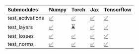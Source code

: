 | Submodules       | Numpy                                                                                                                           | Torch                                                                                                                           | Jax                                                                                                                             | Tensorflow                                                                                                                      |
|:-----------------|:--------------------------------------------------------------------------------------------------------------------------------|:--------------------------------------------------------------------------------------------------------------------------------|:--------------------------------------------------------------------------------------------------------------------------------|:--------------------------------------------------------------------------------------------------------------------------------|
| test_activations | <a href="https://github.com/unifyai/ivy/runs/8044006726?check_suite_focus=true" rel="noopener noreferrer" target="_blank">✅</a> | <a href="https://github.com/unifyai/ivy/runs/8044007030?check_suite_focus=true" rel="noopener noreferrer" target="_blank">✅</a> | <a href="https://github.com/unifyai/ivy/runs/8044007401?check_suite_focus=true" rel="noopener noreferrer" target="_blank">✅</a> | <a href="https://github.com/unifyai/ivy/runs/8044007772?check_suite_focus=true" rel="noopener noreferrer" target="_blank">✅</a> |
| test_layers      | <a href="https://github.com/unifyai/ivy/runs/8044006806?check_suite_focus=true" rel="noopener noreferrer" target="_blank">✅</a> | <a href="https://github.com/unifyai/ivy/runs/8044007129?check_suite_focus=true" rel="noopener noreferrer" target="_blank">⌛</a> | <a href="https://github.com/unifyai/ivy/runs/8044007492?check_suite_focus=true" rel="noopener noreferrer" target="_blank">✅</a> | <a href="https://github.com/unifyai/ivy/runs/8044007832?check_suite_focus=true" rel="noopener noreferrer" target="_blank">✅</a> |
| test_losses      | <a href="https://github.com/unifyai/ivy/runs/8044006882?check_suite_focus=true" rel="noopener noreferrer" target="_blank">✅</a> | <a href="https://github.com/unifyai/ivy/runs/8044007225?check_suite_focus=true" rel="noopener noreferrer" target="_blank">✅</a> | <a href="https://github.com/unifyai/ivy/runs/8044007610?check_suite_focus=true" rel="noopener noreferrer" target="_blank">✅</a> | <a href="https://github.com/unifyai/ivy/runs/8044007907?check_suite_focus=true" rel="noopener noreferrer" target="_blank">✅</a> |
| test_norms       | <a href="https://github.com/unifyai/ivy/runs/8044006950?check_suite_focus=true" rel="noopener noreferrer" target="_blank">✅</a> | <a href="https://github.com/unifyai/ivy/runs/8044007290?check_suite_focus=true" rel="noopener noreferrer" target="_blank">✅</a> | <a href="https://github.com/unifyai/ivy/runs/8044007699?check_suite_focus=true" rel="noopener noreferrer" target="_blank">✅</a> | <a href="https://github.com/unifyai/ivy/runs/8044007982?check_suite_focus=true" rel="noopener noreferrer" target="_blank">✅</a> |
